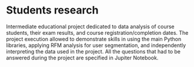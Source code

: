 # Students research

Intermediate educational project dedicated to data analysis of course students, their exam results, and course registration/completion dates. The project execution allowed to demonstrate skills in using the main Python libraries, applying RFM analysis for user segmentation, and independently interpreting the data used in the project. All the questions that had to be answered during the project are specified in Jupiter Notebook.

